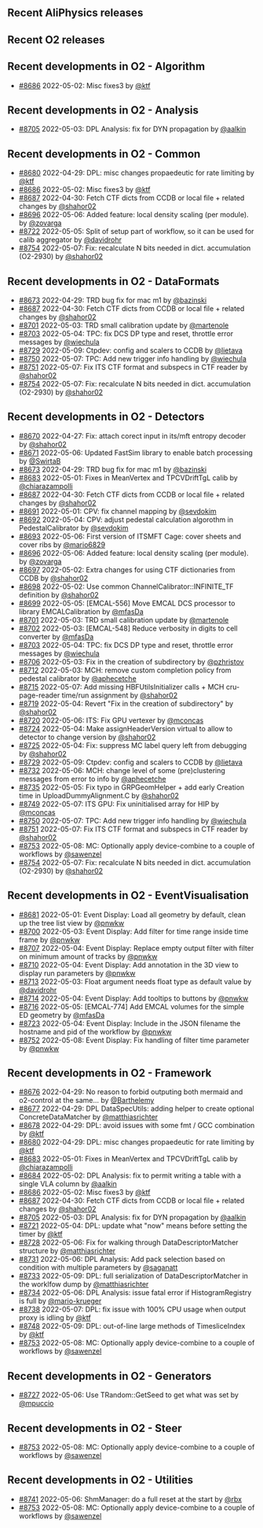 ## Recent AliPhysics releases
## Recent O2 releases
## Recent developments in O2 - Algorithm
- [\#8686](https://github.com/AliceO2Group/AliceO2/pull/8686) 2022-05-02: Misc fixes3 by [@ktf](https://github.com/ktf)
## Recent developments in O2 - Analysis
- [\#8705](https://github.com/AliceO2Group/AliceO2/pull/8705) 2022-05-03: DPL Analysis: fix for DYN propagation by [@aalkin](https://github.com/aalkin)
## Recent developments in O2 - Common
- [\#8680](https://github.com/AliceO2Group/AliceO2/pull/8680) 2022-04-29: DPL: misc changes propaedeutic for rate limiting by [@ktf](https://github.com/ktf)
- [\#8686](https://github.com/AliceO2Group/AliceO2/pull/8686) 2022-05-02: Misc fixes3 by [@ktf](https://github.com/ktf)
- [\#8687](https://github.com/AliceO2Group/AliceO2/pull/8687) 2022-04-30: Fetch CTF dicts from CCDB or local file + related changes by [@shahor02](https://github.com/shahor02)
- [\#8696](https://github.com/AliceO2Group/AliceO2/pull/8696) 2022-05-06: Added feature: local density scaling (per module). by [@zovarga](https://github.com/zovarga)
- [\#8722](https://github.com/AliceO2Group/AliceO2/pull/8722) 2022-05-05: Split of setup part of workflow, so it can be used for calib aggregator by [@davidrohr](https://github.com/davidrohr)
- [\#8754](https://github.com/AliceO2Group/AliceO2/pull/8754) 2022-05-07: Fix: recalculate N bits needed in dict. accumulation (O2-2930) by [@shahor02](https://github.com/shahor02)
## Recent developments in O2 - DataFormats
- [\#8673](https://github.com/AliceO2Group/AliceO2/pull/8673) 2022-04-29: TRD bug fix for mac m1 by [@bazinski](https://github.com/bazinski)
- [\#8687](https://github.com/AliceO2Group/AliceO2/pull/8687) 2022-04-30: Fetch CTF dicts from CCDB or local file + related changes by [@shahor02](https://github.com/shahor02)
- [\#8701](https://github.com/AliceO2Group/AliceO2/pull/8701) 2022-05-03: TRD small calibration update by [@martenole](https://github.com/martenole)
- [\#8703](https://github.com/AliceO2Group/AliceO2/pull/8703) 2022-05-04: TPC: fix DCS DP type and reset, throttle error messages by [@wiechula](https://github.com/wiechula)
- [\#8729](https://github.com/AliceO2Group/AliceO2/pull/8729) 2022-05-09: Ctpdev: config and scalers to CCDB by [@lietava](https://github.com/lietava)
- [\#8750](https://github.com/AliceO2Group/AliceO2/pull/8750) 2022-05-07: TPC: Add new trigger info handling by [@wiechula](https://github.com/wiechula)
- [\#8751](https://github.com/AliceO2Group/AliceO2/pull/8751) 2022-05-07: Fix ITS CTF format and subspecs in CTF reader by [@shahor02](https://github.com/shahor02)
- [\#8754](https://github.com/AliceO2Group/AliceO2/pull/8754) 2022-05-07: Fix: recalculate N bits needed in dict. accumulation (O2-2930) by [@shahor02](https://github.com/shahor02)
## Recent developments in O2 - Detectors
- [\#8670](https://github.com/AliceO2Group/AliceO2/pull/8670) 2022-04-27: Fix: attach corect input in its/mft entropy decoder by [@shahor02](https://github.com/shahor02)
- [\#8671](https://github.com/AliceO2Group/AliceO2/pull/8671) 2022-05-06: Updated FastSim library to enable batch processing by [@SwirtaB](https://github.com/SwirtaB)
- [\#8673](https://github.com/AliceO2Group/AliceO2/pull/8673) 2022-04-29: TRD bug fix for mac m1 by [@bazinski](https://github.com/bazinski)
- [\#8683](https://github.com/AliceO2Group/AliceO2/pull/8683) 2022-05-01: Fixes in MeanVertex and TPCVDriftTgL calib by [@chiarazampolli](https://github.com/chiarazampolli)
- [\#8687](https://github.com/AliceO2Group/AliceO2/pull/8687) 2022-04-30: Fetch CTF dicts from CCDB or local file + related changes by [@shahor02](https://github.com/shahor02)
- [\#8691](https://github.com/AliceO2Group/AliceO2/pull/8691) 2022-05-01: CPV: fix channel mapping by [@sevdokim](https://github.com/sevdokim)
- [\#8692](https://github.com/AliceO2Group/AliceO2/pull/8692) 2022-05-04: CPV: adjust pedestal calculation algorothm in PedestalCalibrator by [@sevdokim](https://github.com/sevdokim)
- [\#8693](https://github.com/AliceO2Group/AliceO2/pull/8693) 2022-05-06: First version of ITSMFT Cage: cover sheets and cover ribs by [@mario6829](https://github.com/mario6829)
- [\#8696](https://github.com/AliceO2Group/AliceO2/pull/8696) 2022-05-06: Added feature: local density scaling (per module). by [@zovarga](https://github.com/zovarga)
- [\#8697](https://github.com/AliceO2Group/AliceO2/pull/8697) 2022-05-02: Extra changes for using CTF dictionaries from CCDB by [@shahor02](https://github.com/shahor02)
- [\#8698](https://github.com/AliceO2Group/AliceO2/pull/8698) 2022-05-02: Use common ChannelCalibrator::INFINITE_TF definition by [@shahor02](https://github.com/shahor02)
- [\#8699](https://github.com/AliceO2Group/AliceO2/pull/8699) 2022-05-05: [EMCAL-556] Move EMCAL DCS processor to library EMCALCalibration by [@mfasDa](https://github.com/mfasDa)
- [\#8701](https://github.com/AliceO2Group/AliceO2/pull/8701) 2022-05-03: TRD small calibration update by [@martenole](https://github.com/martenole)
- [\#8702](https://github.com/AliceO2Group/AliceO2/pull/8702) 2022-05-03: [EMCAL-548] Reduce verbosity in digits to cell converter by [@mfasDa](https://github.com/mfasDa)
- [\#8703](https://github.com/AliceO2Group/AliceO2/pull/8703) 2022-05-04: TPC: fix DCS DP type and reset, throttle error messages by [@wiechula](https://github.com/wiechula)
- [\#8706](https://github.com/AliceO2Group/AliceO2/pull/8706) 2022-05-03: Fix in the creation of subdirectory by [@pzhristov](https://github.com/pzhristov)
- [\#8712](https://github.com/AliceO2Group/AliceO2/pull/8712) 2022-05-03: MCH: remove custom completion policy from pedestal calibrator by [@aphecetche](https://github.com/aphecetche)
- [\#8715](https://github.com/AliceO2Group/AliceO2/pull/8715) 2022-05-07: Add missing HBFUtilsInitializer calls + MCH cru-page-reader time/run assignment by [@shahor02](https://github.com/shahor02)
- [\#8719](https://github.com/AliceO2Group/AliceO2/pull/8719) 2022-05-04: Revert "Fix in the creation of subdirectory" by [@shahor02](https://github.com/shahor02)
- [\#8720](https://github.com/AliceO2Group/AliceO2/pull/8720) 2022-05-06: ITS: Fix GPU vertexer by [@mconcas](https://github.com/mconcas)
- [\#8724](https://github.com/AliceO2Group/AliceO2/pull/8724) 2022-05-04: Make assignHeaderVersion virtual to allow to detector to change version by [@shahor02](https://github.com/shahor02)
- [\#8725](https://github.com/AliceO2Group/AliceO2/pull/8725) 2022-05-04: Fix: suppress MC label query left from debugging by [@shahor02](https://github.com/shahor02)
- [\#8729](https://github.com/AliceO2Group/AliceO2/pull/8729) 2022-05-09: Ctpdev: config and scalers to CCDB by [@lietava](https://github.com/lietava)
- [\#8732](https://github.com/AliceO2Group/AliceO2/pull/8732) 2022-05-06: MCH: change level of some (pre)clustering messages from error to info by [@aphecetche](https://github.com/aphecetche)
- [\#8735](https://github.com/AliceO2Group/AliceO2/pull/8735) 2022-05-05: Fix typo in GRPGeomHelper + add early Creation time in UploadDummyAlignment.C by [@shahor02](https://github.com/shahor02)
- [\#8749](https://github.com/AliceO2Group/AliceO2/pull/8749) 2022-05-07: ITS GPU: Fix uninitialised array for HIP by [@mconcas](https://github.com/mconcas)
- [\#8750](https://github.com/AliceO2Group/AliceO2/pull/8750) 2022-05-07: TPC: Add new trigger info handling by [@wiechula](https://github.com/wiechula)
- [\#8751](https://github.com/AliceO2Group/AliceO2/pull/8751) 2022-05-07: Fix ITS CTF format and subspecs in CTF reader by [@shahor02](https://github.com/shahor02)
- [\#8753](https://github.com/AliceO2Group/AliceO2/pull/8753) 2022-05-08: MC: Optionally apply device-combine to a couple of workflows by [@sawenzel](https://github.com/sawenzel)
- [\#8754](https://github.com/AliceO2Group/AliceO2/pull/8754) 2022-05-07: Fix: recalculate N bits needed in dict. accumulation (O2-2930) by [@shahor02](https://github.com/shahor02)
## Recent developments in O2 - EventVisualisation
- [\#8681](https://github.com/AliceO2Group/AliceO2/pull/8681) 2022-05-01: Event Display: Load all geometry by default, clean up the tree list view by [@pnwkw](https://github.com/pnwkw)
- [\#8700](https://github.com/AliceO2Group/AliceO2/pull/8700) 2022-05-03: Event Display: Add filter for time range inside time frame by [@pnwkw](https://github.com/pnwkw)
- [\#8707](https://github.com/AliceO2Group/AliceO2/pull/8707) 2022-05-04: Event Display: Replace empty output filter with filter on minimum amount of tracks by [@pnwkw](https://github.com/pnwkw)
- [\#8710](https://github.com/AliceO2Group/AliceO2/pull/8710) 2022-05-04: Event Display: Add annotation in the 3D view to display run parameters by [@pnwkw](https://github.com/pnwkw)
- [\#8713](https://github.com/AliceO2Group/AliceO2/pull/8713) 2022-05-03: Float argument needs float type as default value by [@davidrohr](https://github.com/davidrohr)
- [\#8714](https://github.com/AliceO2Group/AliceO2/pull/8714) 2022-05-04: Event Display: Add tooltips to buttons by [@pnwkw](https://github.com/pnwkw)
- [\#8716](https://github.com/AliceO2Group/AliceO2/pull/8716) 2022-05-05: [EMCAL-774] Add EMCAL volumes for the simple ED geometry by [@mfasDa](https://github.com/mfasDa)
- [\#8723](https://github.com/AliceO2Group/AliceO2/pull/8723) 2022-05-04: Event Display: Include in the JSON filename the hostname and pid of the workflow by [@pnwkw](https://github.com/pnwkw)
- [\#8752](https://github.com/AliceO2Group/AliceO2/pull/8752) 2022-05-08: Event Display: Fix handling of filter time parameter by [@pnwkw](https://github.com/pnwkw)
## Recent developments in O2 - Framework
- [\#8676](https://github.com/AliceO2Group/AliceO2/pull/8676) 2022-04-29: No reason to forbid outputing both mermaid and o2-control at the same… by [@Barthelemy](https://github.com/Barthelemy)
- [\#8677](https://github.com/AliceO2Group/AliceO2/pull/8677) 2022-04-29: DPL DataSpecUtils: adding helper to create optional ConcreteDataMatcher by [@matthiasrichter](https://github.com/matthiasrichter)
- [\#8678](https://github.com/AliceO2Group/AliceO2/pull/8678) 2022-04-29: DPL: avoid issues with some fmt / GCC combination by [@ktf](https://github.com/ktf)
- [\#8680](https://github.com/AliceO2Group/AliceO2/pull/8680) 2022-04-29: DPL: misc changes propaedeutic for rate limiting by [@ktf](https://github.com/ktf)
- [\#8683](https://github.com/AliceO2Group/AliceO2/pull/8683) 2022-05-01: Fixes in MeanVertex and TPCVDriftTgL calib by [@chiarazampolli](https://github.com/chiarazampolli)
- [\#8684](https://github.com/AliceO2Group/AliceO2/pull/8684) 2022-05-02: DPL Analysis: fix to permit writing a table with a single VLA column by [@aalkin](https://github.com/aalkin)
- [\#8686](https://github.com/AliceO2Group/AliceO2/pull/8686) 2022-05-02: Misc fixes3 by [@ktf](https://github.com/ktf)
- [\#8687](https://github.com/AliceO2Group/AliceO2/pull/8687) 2022-04-30: Fetch CTF dicts from CCDB or local file + related changes by [@shahor02](https://github.com/shahor02)
- [\#8705](https://github.com/AliceO2Group/AliceO2/pull/8705) 2022-05-03: DPL Analysis: fix for DYN propagation by [@aalkin](https://github.com/aalkin)
- [\#8721](https://github.com/AliceO2Group/AliceO2/pull/8721) 2022-05-04: DPL: update what "now" means before setting the timer by [@ktf](https://github.com/ktf)
- [\#8728](https://github.com/AliceO2Group/AliceO2/pull/8728) 2022-05-06: Fix for walking through DataDescriptorMatcher structure by [@matthiasrichter](https://github.com/matthiasrichter)
- [\#8731](https://github.com/AliceO2Group/AliceO2/pull/8731) 2022-05-06: DPL Analysis: Add pack selection based on condition with multiple parameters by [@saganatt](https://github.com/saganatt)
- [\#8733](https://github.com/AliceO2Group/AliceO2/pull/8733) 2022-05-09: DPL: full serialization of DataDescriptorMatcher in the worklfow dump by [@matthiasrichter](https://github.com/matthiasrichter)
- [\#8734](https://github.com/AliceO2Group/AliceO2/pull/8734) 2022-05-06: DPL Analysis: issue fatal error if HistogramRegistry is full by [@mario-krueger](https://github.com/mario-krueger)
- [\#8738](https://github.com/AliceO2Group/AliceO2/pull/8738) 2022-05-07: DPL: fix issue with 100% CPU usage when output proxy is idling by [@ktf](https://github.com/ktf)
- [\#8748](https://github.com/AliceO2Group/AliceO2/pull/8748) 2022-05-09: DPL: out-of-line large methods of TimesliceIndex by [@ktf](https://github.com/ktf)
- [\#8753](https://github.com/AliceO2Group/AliceO2/pull/8753) 2022-05-08: MC: Optionally apply device-combine to a couple of workflows by [@sawenzel](https://github.com/sawenzel)
## Recent developments in O2 - Generators
- [\#8727](https://github.com/AliceO2Group/AliceO2/pull/8727) 2022-05-06: Use TRandom::GetSeed to get what was set by [@mpuccio](https://github.com/mpuccio)
## Recent developments in O2 - Steer
- [\#8753](https://github.com/AliceO2Group/AliceO2/pull/8753) 2022-05-08: MC: Optionally apply device-combine to a couple of workflows by [@sawenzel](https://github.com/sawenzel)
## Recent developments in O2 - Utilities
- [\#8741](https://github.com/AliceO2Group/AliceO2/pull/8741) 2022-05-06: ShmManager: do a full reset at the start by [@rbx](https://github.com/rbx)
- [\#8753](https://github.com/AliceO2Group/AliceO2/pull/8753) 2022-05-08: MC: Optionally apply device-combine to a couple of workflows by [@sawenzel](https://github.com/sawenzel)
